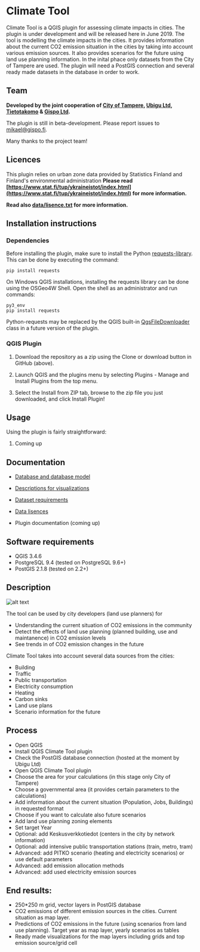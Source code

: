 # Climate Tool

Climate Tool is a QGIS plugin for assessing climate impacts in cities. The plugin is under development and will be released here in June 2019. The tool is modelling the climate impacts in the cities. It provides  information about the current CO2 emission situation in the cities by taking into account various emission sources. It also provides scenarios for the future using land use planning information. In the inital phace only datasets from the City of Tampere are used. The plugin will need a PostGIS connection and several ready made datasets in the database in order to work. 

## Team

**Developed by the joint cooperation of [City of Tampere](https://www.tampere.fi/), [Ubigu Ltd](https://www.ubigu.fi/en/), [Tietotakomo](https://www.tietotakomo.fi/) & [Gispo Ltd](https://www.gispo.fi/en/home/).**

The plugin is still in beta-development. Please report issues to mikael@gispo.fi.

Many thanks to the project team!

## Licences

This plugin relies on urban zone data provided by Statistics Finland and Finland's environmental administration **Please read [https://www.stat.fi/tup/ykraineistot/index.html](https://www.stat.fi/tup/ykraineistot/index.html) for more information.**

**Read also [data/lisence.txt](data/lisence.txt) for more information.**

## Installation instructions

### Dependencies

Before installing the plugin, make sure to install the Python [requests-library](http://docs.python-requests.org/). This can be done by executing the command:

```pip install requests```

On Windows QGIS installations, installing the requests library can be done using the OSGeo4W Shell. Open the shell as an administrator and run commands:

```
py3_env
pip install requests
```

Python-requests may be replaced by the QGIS built-in [QgsFileDownloader](https://qgis.org/pyqgis/3.2/core/File/QgsFileDownloader.html) class in a future version of the plugin.

### QGIS Plugin

1. Download the repository as a zip using the Clone or download button in GitHub (above).

2. Launch QGIS and the plugins menu by selecting Plugins - Manage and Install Plugins from the top menu.

3. Select the Install from ZIP tab, browse to the zip file you just downloaded, and click Install Plugin!

## Usage

Using the plugin is fairly straightforward:

1. Coming up

## Documentation

- [Database and database model](docs/database.md)
- [Descriptions for visualizations](docs/visualization.md)
- [Dataset requirements](docs/dataset_requirements.md)
- [Data lisences](data/lisence.md)

- Plugin documentation (coming up)

## Software requirements

- QGIS 3.4.6
- PostgreSQL 9.4 (tested on PostgreSQL 9.6+)
- PostGIS 2.1.8 (tested on 2.2+)

## Description
![alt text](Climate_tool_UI_v1.png)

The tool can be used by city developers (land use planners) for
- Understanding the current situation of CO2 emissions in the community
- Detect the effects of land use planning (planned building, use and maintanence) in CO2 emission levels
- See trends in of CO2 emission changes in the future

Climate Tool takes into account several data sources from the cities:

- Building
- Traffic
- Public transportation
- Electricity consumption
- Heating
- Carbon sinks
- Land use plans
- Scenario information for the future

## Process
- Open QGIS
- Install QGIS Climate Tool plugin
- Check the PostGIS database connection (hosted at the moment by Ubigu Ltd)
- Open QGIS Climate Tool plugin
- Choose the area for your calculations (in this stage only City of Tampere)
- Choose a governmental area (it provides certain parameters to the calculations)
- Add information about the current situation (Population, Jobs, Buildings) in requested format
- Choose if you want to calculate also future scenarios 
- Add land use planning zoning elements
- Set target Year
- Optional: add Keskusverkkotiedot (centers in the city by network information)
- Optional: add intensive public transportation stations (train, metro, tram)
- Advanced: add PITKO scenario (heating and electricity scenarios) or use default parameters
- Advanced: add emission allocation methods
- Advanced: add used electricity emission sources

## End results:

- 250*250 m grid, vector layers in PostGIS database
- CO2 emissions of different emission sources in the cities. Current situation as map layer.
- Predictions of CO2 emissions in the future (using scenarios from land use planning). Target year as map layer, yearly scenarios as tables
- Ready made visualizations for the map layers including grids and top emission source/grid cell




